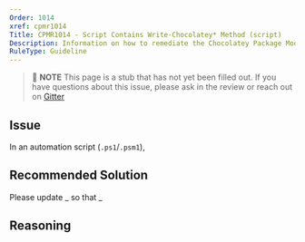 ```yaml
---
Order: 1014
xref: cpmr1014
Title: CPMR1014 - Script Contains Write-Chocolatey* Method (script)
Description: Information on how to remediate the Chocolatey Package Moderation Rule 1014
RuleType: Guideline
---
```


> :memo: **NOTE** This page is a stub that has not yet been filled out. If you have questions about this issue, please ask in the review or reach out on [Gitter](https://gitter.im/chocolatey/chocolatey.org)

## Issue

In an automation script (`.ps1`/`.psm1`),

## Recommended Solution

Please update _ so that _

## Reasoning
